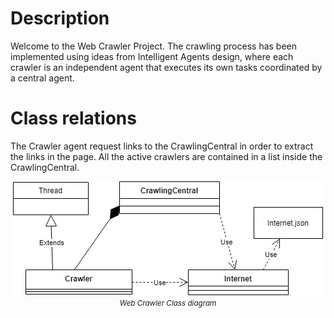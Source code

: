 # Description
Welcome to the Web Crawler Project. The crawling process has been implemented using ideas from Intelligent Agents design, where each crawler is an independent agent that executes its own tasks coordinated by a central agent.

# Class relations
The Crawler agent request links to the CrawlingCentral in order to extract the links in the page. All the active crawlers are contained in a list inside the CrawlingCentral.

<p align="center">
    <img src="https://github.com/camibaez/Crawler/blob/master/diagram.jpg">
<br>
<small><i>Web Crawler Class diagram</i></small>
</p>

